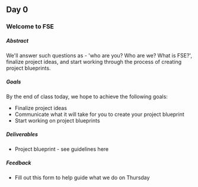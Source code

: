 ## Day 0

### Welcome to FSE

##### Abstract

We'll answer such questions as - 'who are you? Who are we? What is FSE?', finalize project ideas, and start working through the process of creating project blueprints.

##### Goals

By the end of class today, we hope to achieve the following goals:

* Finalize project ideas
* Communicate what it will take for you to create your project blueprint
* Start working on project blueprints

##### Deliverables

* Project blueprint - see guidelines here

##### Feedback

* Fill out this form to help guide what we do on Thursday



